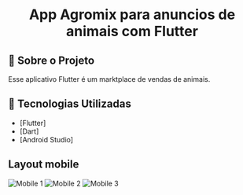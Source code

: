 <h1 align="center">
    <br>App Agromix para anuncios de animais com Flutter<br/>
</h1>

## :bookmark: Sobre o Projeto

Esse aplicativo Flutter é um marktplace de vendas de animais.

## :rocket: Tecnologias Utilizadas

- [Flutter]
- [Dart]
- [Android Studio]

## Layout mobile

![Mobile 1](https://github.com/ClaitonGit/App_Agromix/assets/55120068/d3010f86-4c7a-48ba-a4b9-557fec84f25e) ![Mobile 2](https://github.com/ClaitonGit/App_Agromix/assets/55120068/e7681a2b-5947-46d4-9d1f-e7b078091f7b) ![Mobile 3](https://github.com/ClaitonGit/App_Agromix/assets/55120068/9bab00df-bb51-4dfa-90a9-84d9ee4283aa)
